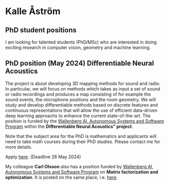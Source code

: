 # Kalle Åström

## PhD student positions
I am looking for talented students (PhD/MSc) who are interested in doing exciting research in computer vision, geometry and machine learning.

## PhD position (May 2024) Differentiable Neural Acoustics
The project is about developing 3D mapping methods for sound and radio. In particular, we will focus on methods which takes as input a set of sound or radio recordings and produces a map consisting of for example the sound events, the microphone positions and the room geometry.
We will study and develop differentiable methods based on discrete features and continuous representations that will allow the use of efficient data-driven deep learning approachs to enhance the current state-of-the-art. The position is funded by the [Wallenberg AI, Autonomous Systems and Software Program](https://wasp-sweden.org) within the **Differentiable Neural Acoustics” project**.

Note that the subject area for the PhD is mathematics and applicants will need to take math courses during their PhD studies. Please contact me for more details.

Apply [here](https://lu.varbi.com/en/what:job/jobID:717159/). (Deadline 28 May 2024)

My colleague **Carl Olsson** also has a position funded by [Wallenberg AI, Autonomous Systems and Software Program](https://wasp-sweden.org) on **Matrix factorization and optimization**. It is posted on the same place, i.e. [here](https://lu.varbi.com/en/what:job/jobID:717159/).
